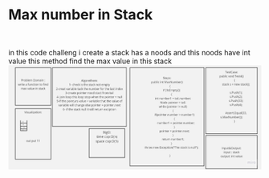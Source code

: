 # Max number in Stack

<br>

in this code challeng i create a stack has a noods and this noods have int value 
this method find the max value in this stack
![](img.jpg)
